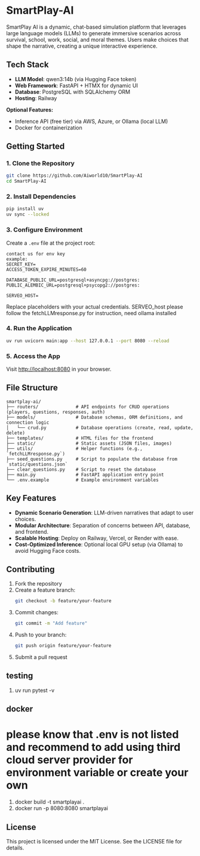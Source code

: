 # SmartPlay-AI

SmartPlay AI is a dynamic, chat-based simulation platform that leverages large language models (LLMs) to generate immersive scenarios across survival, school, work, social, and moral themes. Users make choices that shape the narrative, creating a unique interactive experience.

## Tech Stack

- **LLM Model**: qwen3:14b (via Hugging Face token)
- **Web Framework**: FastAPI + HTMX for dynamic UI
- **Database**: PostgreSQL with SQLAlchemy ORM
- **Hosting**: Railway

**Optional Features:**

- Inference API (free tier) via AWS, Azure, or Ollama (local LLM)
- Docker for containerization

## Getting Started

### 1. Clone the Repository

```bash
git clone https://github.com/Aiworld10/SmartPlay-AI
cd SmartPlay-AI
```

### 2. Install Dependencies

```bash
pip install uv
uv sync --locked
```

### 3. Configure Environment

Create a `.env` file at the project root:

```env
contact us for env key
example:
SECRET_KEY=
ACCESS_TOKEN_EXPIRE_MINUTES=60

DATABASE_PUBLIC_URL=postgresql+asyncpg://postgres:
PUBLIC_ALEMBIC_URL=postgresql+psycopg2://postgres:

SERVEO_HOST=

```

Replace placeholders with your actual credentials.
SERVEO_host please follow the fetchLLMresponse.py for instruction, need ollama installed

### 4. Run the Application

```bash
uv run uvicorn main:app --host 127.0.0.1 --port 8080 --reload
```

### 5. Access the App

Visit [http://localhost:8080](http://localhost:8080) in your browser.

## File Structure

```
smartplay-ai/
├── routers/              # API endpoints for CRUD operations (players, questions, responses, auth)
├── models/               # Database schemas, ORM definitions, and connection logic
│   └── crud.py           # Database operations (create, read, update, delete)
├── templates/            # HTML files for the frontend
├── static/               # Static assets (JSON files, images)
├── utils/                # Helper functions (e.g., `fetchLLMresponse.py`)
├── seed_questions.py     # Script to populate the database from `static/questions.json`
├── clear_questions.py    # Script to reset the database
├── main.py               # FastAPI application entry point
└── .env.example          # Example environment variables
```

## Key Features

- **Dynamic Scenario Generation**: LLM-driven narratives that adapt to user choices.
- **Modular Architecture**: Separation of concerns between API, database, and frontend.
- **Scalable Hosting**: Deploy on Railway, Vercel, or Render with ease.
- **Cost-Optimized Inference**: Optional local GPU setup (via Ollama) to avoid Hugging Face costs.

## Contributing

1. Fork the repository
2. Create a feature branch:
   ```bash
   git checkout -b feature/your-feature
   ```
3. Commit changes:
   ```bash
   git commit -m "Add feature"
   ```
4. Push to your branch:
   ```bash
   git push origin feature/your-feature
   ```
5. Submit a pull request

## testing

1. uv run pytest -v

## docker

# please know that .env is not listed and recommend to add using third cloud server provider for environment variable or create your own

1. docker build -t smartplayai .
2. docker run -p 8080:8080 smartplayai

## License

This project is licensed under the MIT License. See the LICENSE file for details.

```

```

```

```
